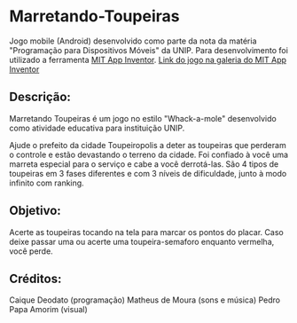 # Marretando-Toupeiras
Jogo mobile (Android) desenvolvido como parte da nota da matéria "Programação para Dispositivos Móveis" da UNIP.
Para desenvolvimento foi utilizado a ferramenta [MIT App Inventor](https://appinventor.mit.edu/).
[Link do jogo na galeria do MIT App Inventor](https://gallery.appinventor.mit.edu/?galleryid=f30a2cdb-e120-4fbe-9d96-899501374a50)

## **Descrição:**

Marretando Toupeiras é um jogo no estilo "Whack-a-mole" desenvolvido como atividade educativa para instituição UNIP.

Ajude o prefeito da cidade Toupeiropolis a deter as toupeiras que perderam o controle e estão devastando o terreno da cidade. Foi confiado à você uma marreta especial para o serviço e cabe a você derrotá-las. São 4 tipos de toupeiras em 3 fases diferentes e com 3 níveis de dificuldade, junto à modo infinito com ranking.

## **Objetivo:**

Acerte as toupeiras tocando na tela para marcar os pontos do placar. Caso deixe passar uma ou acerte uma toupeira-semaforo enquanto vermelha, você perde.

## **Créditos:**

Caique Deodato (programação)
Matheus de Moura (sons e música)
Pedro Papa Amorim (visual)
